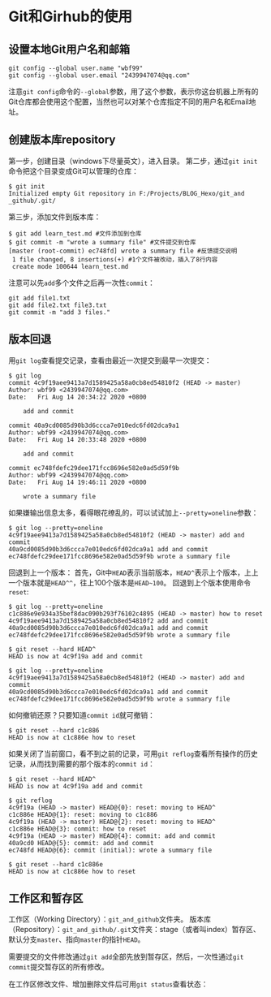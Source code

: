 # Git和Girhub的使用

## 设置本地Git用户名和邮箱

```git
git config --global user.name "wbf99"
git config --global user.email "2439947074@qq.com"
```

注意`git config`命令的`--global`参数，用了这个参数，表示你这台机器上所有的Git仓库都会使用这个配置，当然也可以对某个仓库指定不同的用户名和Email地址。

## 创建版本库repository

第一步，创建目录（windows下尽量英文），进入目录。
第二步，通过`git init`命令把这个目录变成Git可以管理的仓库：

```git
$ git init
Initialized empty Git repository in F:/Projects/BLOG_Hexo/git_and _github/.git/
```

第三步，添加文件到版本库：

```git
$ git add learn_test.md #文件添加到仓库
$ git commit -m "wrote a summary file" #文件提交到仓库
[master (root-commit) ec748fd] wrote a summary file #反馈提交说明
 1 file changed, 8 insertions(+) #1个文件被改动，插入了8行内容
 create mode 100644 learn_test.md
```

注意可以先`add`多个文件之后再一次性`commit`：

```git
git add file1.txt
git add file2.txt file3.txt
git commit -m "add 3 files."
```

## 版本回退

用`git log`查看提交记录，查看由最近一次提交到最早一次提交：

```git
$ git log
commit 4c9f19aee9413a7d1589425a58a0cb8ed54810f2 (HEAD -> master)
Author: wbf99 <2439947074@qq.com>
Date:   Fri Aug 14 20:34:22 2020 +0800

    add and commit

commit 40a9cd0085d90b3d6ccca7e010edc6fd02dca9a1
Author: wbf99 <2439947074@qq.com>
Date:   Fri Aug 14 20:33:48 2020 +0800

    add and commit

commit ec748fdefc29dee171fcc8696e582e0ad5d59f9b
Author: wbf99 <2439947074@qq.com>
Date:   Fri Aug 14 19:46:11 2020 +0800

    wrote a summary file

```

如果嫌输出信息太多，看得眼花缭乱的，可以试试加上`--pretty=oneline`参数：

```git
$ git log --pretty=oneline
4c9f19aee9413a7d1589425a58a0cb8ed54810f2 (HEAD -> master) add and commit
40a9cd0085d90b3d6ccca7e010edc6fd02dca9a1 add and commit
ec748fdefc29dee171fcc8696e582e0ad5d59f9b wrote a summary file
```

回退到上一个版本：
首先，Git中`HEAD`表示当前版本，`HEAD^`表示上个版本，上上一个版本就是`HEAD^^`，往上100个版本是`HEAD~100`。
回退到上个版本使用命令`reset`:

```git
$ git log --pretty=oneline
c1c886e9e934a35bef8dac090b293f76102c4895 (HEAD -> master) how to reset
4c9f19aee9413a7d1589425a58a0cb8ed54810f2 add and commit
40a9cd0085d90b3d6ccca7e010edc6fd02dca9a1 add and commit
ec748fdefc29dee171fcc8696e582e0ad5d59f9b wrote a summary file

$ git reset --hard HEAD^
HEAD is now at 4c9f19a add and commit

$ git log --pretty=oneline
4c9f19aee9413a7d1589425a58a0cb8ed54810f2 (HEAD -> master) add and commit
40a9cd0085d90b3d6ccca7e010edc6fd02dca9a1 add and commit
ec748fdefc29dee171fcc8696e582e0ad5d59f9b wrote a summary file
```

如何撤销还原？只要知道`commit id`就可撤销：

```git
$ git reset --hard c1c886
HEAD is now at c1c886e how to reset
```

如果关闭了当前窗口，看不到之前的记录，可用`git reflog`查看所有操作的历史记录，从而找到需要的那个版本的`commit id`：

```git
$ git reset --hard HEAD^
HEAD is now at 4c9f19a add and commit

$ git reflog
4c9f19a (HEAD -> master) HEAD@{0}: reset: moving to HEAD^
c1c886e HEAD@{1}: reset: moving to c1c886
4c9f19a (HEAD -> master) HEAD@{2}: reset: moving to HEAD^
c1c886e HEAD@{3}: commit: how to reset
4c9f19a (HEAD -> master) HEAD@{4}: commit: add and commit
40a9cd0 HEAD@{5}: commit: add and commit
ec748fd HEAD@{6}: commit (initial): wrote a summary file

$ git reset --hard c1c886e
HEAD is now at c1c886e how to reset
```

## 工作区和暂存区

工作区（Working Directory）：`git_and_github`文件夹。
版本库（Repository）：`git_and_github/.git`文件夹：stage（或者叫index）暂存区、默认分支`master`、指向`master`的指针`HEAD`。

需要提交的文件修改通过`git add`全部先放到暂存区，然后，一次性通过`git commit`提交暂存区的所有修改。

在工作区修改文件、增加删除文件后可用`git status`查看状态：
